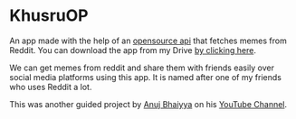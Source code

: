 # KhusruOP

An app made with the help of an [opensource api](https://github.com/R3l3ntl3ss/Meme_Api) that fetches memes from Reddit.
You can download the app from my Drive [by clicking here](https://drive.google.com/file/d/1_zji6WyOeAL6rehrbBCUvXydSOGeZFO0/view?usp=sharing).

We can get memes from reddit and share them with friends easily over social media platforms using this app. 
It is named after one of my friends who uses Reddit a lot. 

This was another guided project by [Anuj Bhaiyya](https://github.com/Anuj-Kumar-Sharma) on his [YouTube Channel](https://www.youtube.com/channel/UC58_wzhvJta3hDSPvRLDAqg/videos).
